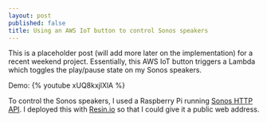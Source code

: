 ```yaml
---
layout: post
published: false
title: Using an AWS IoT button to control Sonos speakers
---
```

This is a placeholder post (will add more later on the implementation) for a recent weekend project. Essentially, this AWS IoT button triggers a Lambda which toggles the play/pause state on my Sonos speakers.

Demo:
{% youtube xUQ8kxjlXlA %}

To control the Sonos speakers, I used a Raspberry Pi running [Sonos HTTP API](https://github.com/davidmerrick/rpi-node-sonos-http-api). I deployed this with [Resin.io](https://resin.io/) so that I could give it a public web address.
